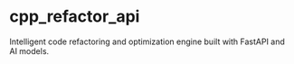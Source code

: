 # cpp_refactor_api
Intelligent code refactoring and optimization engine built with FastAPI and AI models.
